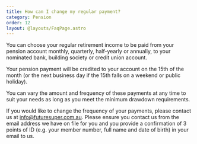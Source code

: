 ```yaml
---
title: How can I change my regular payment?
category: Pension
order: 12
layout: @layouts/FaqPage.astro
---
```


You can choose your regular retirement income to be paid from your pension account monthly, quarterly, half-yearly or annually, to your nominated bank, building society or credit union account.

Your pension payment will be credited to your account on the 15th of the month (or the next business day if the 15th falls on a weekend or public holiday).

You can vary the amount and frequency of these payments at any time to suit your needs as long as you meet the minimum drawdown requirements.

If you would like to change the frequency of your payments, please contact us at info@futuresuper.com.au. Please ensure you contact us from the email address we have on file for you and you provide a confirmation of 3 points of ID (e.g. your member number, full name and date of birth) in your email to us.
